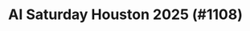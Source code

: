 ---
layout: event
title: "AI Saturday Houston 2025 (#1108)"
subtitle: ""
tags: ["Houston", "Texas", "USA", "physical", "2025", "North America"]
thumb: /assets/img/logos/Just_icon_Color_small.png
comments: false
data: SQLSat1108
---